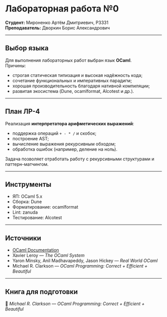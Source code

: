 # Лабораторная работа №0

**Студент:** Мироненко Артём Дмитриевич, P3331  
**Преподаватель:** Дворкин Борис Александрович  

---

## Выбор языка

Для выполнения лабораторных работ выбран язык **OCaml**.  
Причины:
- строгая статическая типизация и высокая надёжность кода;
- сочетание функциональных и императивных парадигм;
- хорошая производительность благодаря нативной компиляции;
- развитая экосистема (Dune, ocamlformat, Alcotest и др.).

---

## План ЛР-4

Реализация **интерпретатора арифметических выражений**:  
- поддержка операций `+ - * /` и скобок;  
- построение AST;  
- вычисление выражения рекурсивным обходом;  
- обработка ошибок (например, деление на ноль).  

Задача позволяет отработать работу с рекурсивными структурами и паттерн-матчингом.  

---

## Инструменты

- ЯП: OCaml 5.x  
- Сборка: Dune  
- Форматирование: ocamlformat  
- Lint: zanuda  
- Тестирование: Alcotest  

---

## Источники

- [OCaml Documentation](https://ocaml.org/docs)  
- Xavier Leroy — *The OCaml System*  
- Yaron Minsky, Anil Madhavapeddy, Jason Hickey — *Real World OCaml*  
- Michael R. Clarkson — *OCaml Programming: Correct + Efficient + Beautiful*  

---

## Книга для подготовки

📖 *Michael R. Clarkson — OCaml Programming: Correct + Efficient + Beautiful*  
